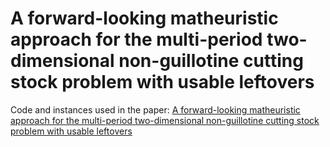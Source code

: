 # A forward-looking matheuristic approach for the multi-period two-dimensional non-guillotine cutting stock problem with usable leftovers

Code and instances used in the paper: [A forward-looking matheuristic approach for the multi-period two-dimensional non-guillotine cutting stock problem with usable leftovers](https://www.ime.usp.br/~egbirgin/)

